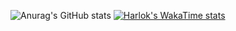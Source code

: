 ![Anurag's GitHub stats](https://github-readme-stats.vercel.app/api?username=dontcryme&show_icons=true&theme=radical)
[![Harlok's WakaTime stats](https://github-readme-stats.vercel.app/api/wakatime?username=dontcryme)](https://github.com/anuraghazra/github-readme-stats)

